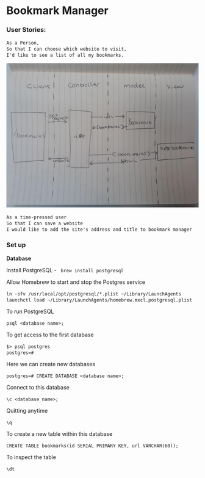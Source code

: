 # Bookmark Manager

### User Stories:
```
As a Person,
So that I can choose which website to visit,
I'd like to see a list of all my bookmarks.
```
![domain-model-bookmarks](https://github.com/LornaHa/bookmark-manager/blob/master/domain-model-bookmarks.jpg)

```
As a time-pressed user
So that I can save a website
I would like to add the site's address and title to bookmark manager
```

### Set up

**Database**

Install PostgreSQL - ``` brew install postgresql```

Allow Homebrew to start and stop the Postgres service

``` 
ln -sfv /usr/local/opt/postgresql/*.plist ~/Library/LaunchAgents
launchctl load ~/Library/LaunchAgents/homebrew.mxcl.postgresql.plist
```
To run PostgreSQL
```
psql <database name>;
```

To get access to the first database
``` 
$> psql postgres
postgres=# 
```

Here we can create new databases
```
postgres=# CREATE DATABASE <database name>;
```

Connect to this database 
```
\c <database name>;
```

Quitting anytime
```
\q
```

To create a new table within this database
```
CREATE TABLE bookmarks(id SERIAL PRIMARY KEY, url VARCHAR(60));
```

To inspect the table
```
\dt
```
